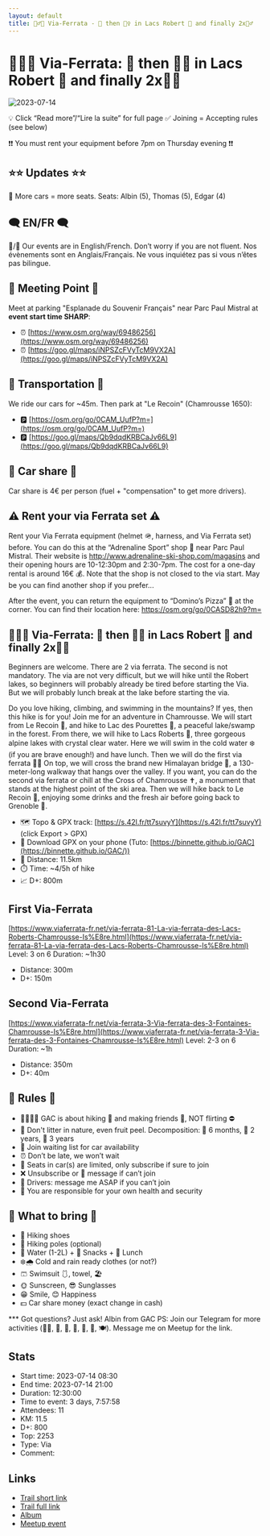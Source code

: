 ```yaml
---
layout: default
title: 🧗‍♂️🔴 Via-Ferrata - 🥾 then 🏊‍♀️ in Lacs Robert 🥶 and finally 2x🧗‍♂️
---
```


# 🧗‍♂️🔴 Via-Ferrata: 🥾 then 🏊‍♀️ in Lacs Robert 🥶 and finally 2x🧗‍♂️

![2023-07-14](../img/orig/2023-07-14.jpg)

💡 Click “Read more”/“Lire la suite” for full page ✅ Joining = Accepting rules (see below)

❗❗ You must rent your equipment before 7pm on Thursday evening ❗❗

##  ⭐⭐ Updates ⭐⭐ 
📅 More cars = more seats. Seats: Albin (5), Thomas (5), Edgar (4)

##  🗨️ EN/FR 🗨️ 
🦅/🐓 Our events are in English/French. Don’t worry if you are not fluent. Nos évènements sont en Anglais/Français. Ne vous inquiétez pas si vous n’êtes pas bilingue.

## 📍 Meeting Point 📍
Meet at parking "Esplanade du Souvenir Français" near Parc Paul Mistral at **event start time SHARP**:

* ⏰ [https://www.osm.org/way/69486256](https://www.osm.org/way/69486256)
* ⏰ [https://goo.gl/maps/iNPSZcFVyTcM9VX2A](https://goo.gl/maps/iNPSZcFVyTcM9VX2A)

##  🚗 Transportation 🚗 
We ride our cars for \~45m. Then park at "Le Recoin" (Chamrousse 1650):

* 🅿️ [https://osm.org/go/0CAM_UufP?m=](https://osm.org/go/0CAM_UufP?m=)
* 🅿️ [https://goo.gl/maps/Qb9dqdKRBCaJv66L9](https://goo.gl/maps/Qb9dqdKRBCaJv66L9)

##  🚗 Car share 🚗 
Car share is 4€ per person (fuel + "compensation" to get more drivers).

##  ⚠️ Rent your via Ferrata set ⚠️ 
Rent your Via Ferrata equipment (helmet 🪖, harness, and Via Ferrata set) before. You can do this at the “Adrenaline Sport” shop 🏬 near Parc Paul Mistral. Their website is http://www.adrenaline-ski-shop.com/magasins and their opening hours are 10-12:30pm and 2:30-7pm. The cost for a one-day rental is around 16€ 💰. Note that the shop is not closed to the via start. May be you can find another shop if you prefer...

After the event, you can return the equipment to “Domino’s Pizza” 🍕 at the corner. You can find their location here: https://osm.org/go/0CASD82h9?m=

##  🧗‍♂️🔴 Via-Ferrata: 🥾 then 🏊‍♀️ in Lacs Robert 🥶 and finally 2x🧗‍♂️ 
Beginners are welcome. There are 2 via ferrata. The second is not mandatory. The via are not very difficult, but we will hike until the Robert lakes, so beginners will probably already be tired before starting the Via. But we will probably lunch break at the lake before starting the via.

Do you love hiking, climbing, and swimming in the mountains? If yes, then this hike is for you! Join me for an adventure in Chamrousse. We will start from Le Recoin 🎿, and hike to Lac des Pourettes 🌲, a peaceful lake/swamp in the forest. From there, we will hike to Lacs Roberts 💙, three gorgeous alpine lakes with crystal clear water. Here we will swim in the cold water ❄️ (if you are brave enough!) and have lunch. Then we will do the first via ferrata 🧗‍♂️ On top, we will cross the brand new Himalayan bridge 🌉, a 130-meter-long walkway that hangs over the valley. If you want, you can do the second via ferrata or chill at the Cross of Chamrousse ✝️, a monument that stands at the highest point of the ski area. Then we will hike back to Le Recoin 🌅, enjoying some drinks and the fresh air before going back to Grenoble 🚗.

* 🗺️ Topo & GPX track: [https://s.42l.fr/tt7suvyY](https://s.42l.fr/tt7suvyY) (click Export > GPX)
* 📲 Download GPX on your phone (Tuto: [https://binnette.github.io/GAC](https://binnette.github.io/GAC/))
* 📏 Distance: 11.5km
* ⏱️ Time: \~4/5h of hike
* 📈 D+: 800m

##  First Via-Ferrata 
[https://www.viaferrata-fr.net/via-ferrata-81-La-via-ferrata-des-Lacs-Roberts-Chamrousse-Is%E8re.html](https://www.viaferrata-fr.net/via-ferrata-81-La-via-ferrata-des-Lacs-Roberts-Chamrousse-Is%E8re.html)
Level: 3 on 6
Duration: \~1h30
* Distance: 300m
* D+: 150m

##  Second Via-Ferrata 
[https://www.viaferrata-fr.net/via-ferrata-3-Via-ferrata-des-3-Fontaines-Chamrousse-Is%E8re.html](https://www.viaferrata-fr.net/via-ferrata-3-Via-ferrata-des-3-Fontaines-Chamrousse-Is%E8re.html)
Level: 2-3 on 6
Duration: \~1h
* Distance: 350m
* D+: 40m

##  📜 Rules 📜 

* 🚶‍♀️🚶‍♂️ GAC is about hiking 🥾 and making friends 🤗, NOT flirting ⛔
* 🚮 Don't litter in nature, even fruit peel. Decomposition: 🍊 6 months, 🍌 2 years, 🥚 3 years
* 🚗 Join waiting list for car availability
* ⏰ Don’t be late, we won’t wait
* 💺 Seats in car(s) are limited, only subscribe if sure to join
* ❌ Unsubscribe or 💬 message if can’t join
* 🚗 Drivers: message me ASAP if you can’t join
* 💟 You are responsible for your own health and security

##  🎒 What to bring 🎒 

* 🥾 Hiking shoes
* 🥢 Hiking poles (optional)
* 🧃 Water (1-2L) + 🍫 Snacks + 🥗 Lunch
* ❄️🌧️ Cold and rain ready clothes (or not?)
* 🩳 Swimsuit 🩱, towel, 🏖
* 🌞 Sunscreen, 😎 Sunglasses
* 😁 Smile, 😊 Happiness
* 💵 Car share money (exact change in cash)

\*\*\*
Got questions? Just ask!
Albin from GAC
PS: Join our Telegram for more activities (🧗‍♀️, 🏓, 🎳, 🎲, 🎥, 🎵, 🍽️). Message me on Meetup for the link.

## Stats

- Start time: 2023-07-14 08:30
- End time: 2023-07-14 21:00
- Duration: 12:30:00
- Time to event: 3 days, 7:57:58
- Attendees: 11
- KM: 11.5
- D+: 800
- Top: 2253
- Type: Via
- Comment: 

## Links

- [Trail short link](https://s.42l.fr/tt7suvyY)
- [Trail full link]()
- [Album](https://binnette.github.io/GacImg2023/2023-07-14-🧗‍♂️🔴-Via-Ferrata-🥾-then-🏊‍♀️-in-Lacs-Robert-🥶-and-finally-2x🧗‍♂️.html)
- [Meetup event](https://www.meetup.com/grenoble-adventure-club-english-french/events/294731418/)
